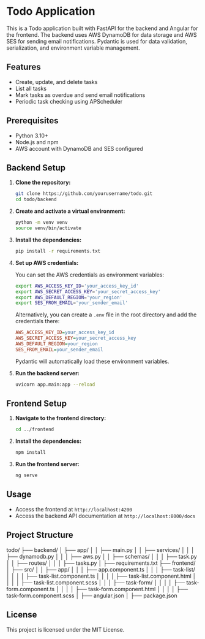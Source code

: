 # Todo Application

This is a Todo application built with FastAPI for the backend and Angular for the frontend. The backend uses AWS DynamoDB for data storage and AWS SES for sending email notifications. Pydantic is used for data validation, serialization, and environment variable management.

## Features

- Create, update, and delete tasks
- List all tasks
- Mark tasks as overdue and send email notifications
- Periodic task checking using APScheduler

## Prerequisites

- Python 3.10+
- Node.js and npm
- AWS account with DynamoDB and SES configured

## Backend Setup

1. **Clone the repository:**

    ```sh
    git clone https://github.com/yourusername/todo.git
    cd todo/backend
    ```

2. **Create and activate a virtual environment:**

    ```sh
    python -m venv venv
    source venv/bin/activate
    ```

3. **Install the dependencies:**

    ```sh
    pip install -r requirements.txt
    ```

4. **Set up AWS credentials:**

    You can set the AWS credentials as environment variables:

    ```sh
    export AWS_ACCESS_KEY_ID='your_access_key_id'
    export AWS_SECRET_ACCESS_KEY='your_secret_access_key'
    export AWS_DEFAULT_REGION='your_region'
    export SES_FROM_EMAIL='your_sender_email'
    ```

    Alternatively, you can create a `.env` file in the root directory and add the credentials there:

    ```ini
    AWS_ACCESS_KEY_ID=your_access_key_id
    AWS_SECRET_ACCESS_KEY=your_secret_access_key
    AWS_DEFAULT_REGION=your_region
    SES_FROM_EMAIL=your_sender_email
    ```

    Pydantic will automatically load these environment variables.

5. **Run the backend server:**

    ```sh
    uvicorn app.main:app --reload
    ```

## Frontend Setup

1. **Navigate to the frontend directory:**

    ```sh
    cd ../frontend
    ```

2. **Install the dependencies:**

    ```sh
    npm install
    ```

3. **Run the frontend server:**

    ```sh
    ng serve
    ```

## Usage

- Access the frontend at `http://localhost:4200`
- Access the backend API documentation at `http://localhost:8000/docs`

## Project Structure

todo/ ├── backend/ │ ├── app/ │ │ ├── main.py │ │ ├── services/ │ │ │ ├── dynamodb.py │ │ │ ├── aws.py │ │ ├── schemas/ │ │ │ ├── task.py │ │ ├── routes/ │ │ │ ├── tasks.py │ ├── requirements.txt ├── frontend/ │ ├── src/ │ │ ├── app/ │ │ │ ├── app.component.ts │ │ │ ├── task-list/ │ │ │ │ ├── task-list.component.ts │ │ │ │ ├── task-list.component.html │ │ │ │ ├── task-list.component.scss │ │ │ ├── task-form/ │ │ │ │ ├── task-form.component.ts │ │ │ │ ├── task-form.component.html │ │ │ │ ├── task-form.component.scss │ ├── angular.json │ ├── package.json


## License

This project is licensed under the MIT License.